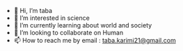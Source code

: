 - 👋 Hi, I’m taba
- 👀 I’m interested in science
- 🌱 I’m currently learning about world and society
- 💞️ I’m looking to collaborate on Human
- 📫 How to reach me by email : taba.karimi21@gmail.com

<!---
Titi62/Titi62 is a ✨ special ✨ repository because its `README.md` (this file) appears on your GitHub profile.
You can click the Preview link to take a look at your changes.
--->
